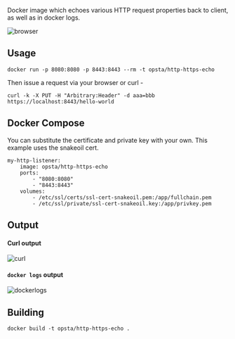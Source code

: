 Docker image which echoes various HTTP request properties back to client, as well as in docker logs. 

![browser](https://raw.githubusercontent.com/opsta/docker-http-https-echo/master/screenshots/screenshot.png)

## Usage

    docker run -p 8080:8080 -p 8443:8443 --rm -t opsta/http-https-echo

Then issue a request via your browser or curl -

    curl -k -X PUT -H "Arbitrary:Header" -d aaa=bbb https://localhost:8443/hello-world



## Docker Compose

You can substitute the certificate and private key with your own. This example uses the snakeoil cert.

    my-http-listener:
        image: opsta/http-https-echo
        ports:
            - "8080:8080"
            - "8443:8443"
        volumes:
            - /etc/ssl/certs/ssl-cert-snakeoil.pem:/app/fullchain.pem
            - /etc/ssl/private/ssl-cert-snakeoil.key:/app/privkey.pem



## Output

#### Curl output

![curl](https://raw.githubusercontent.com/opsta/docker-http-https-echo/master/screenshots/screenshot2.png)

#### `docker logs` output

![dockerlogs](https://raw.githubusercontent.com/opsta/docker-http-https-echo/master/screenshots/screenshot3.png)



## Building

    docker build -t opsta/http-https-echo .


